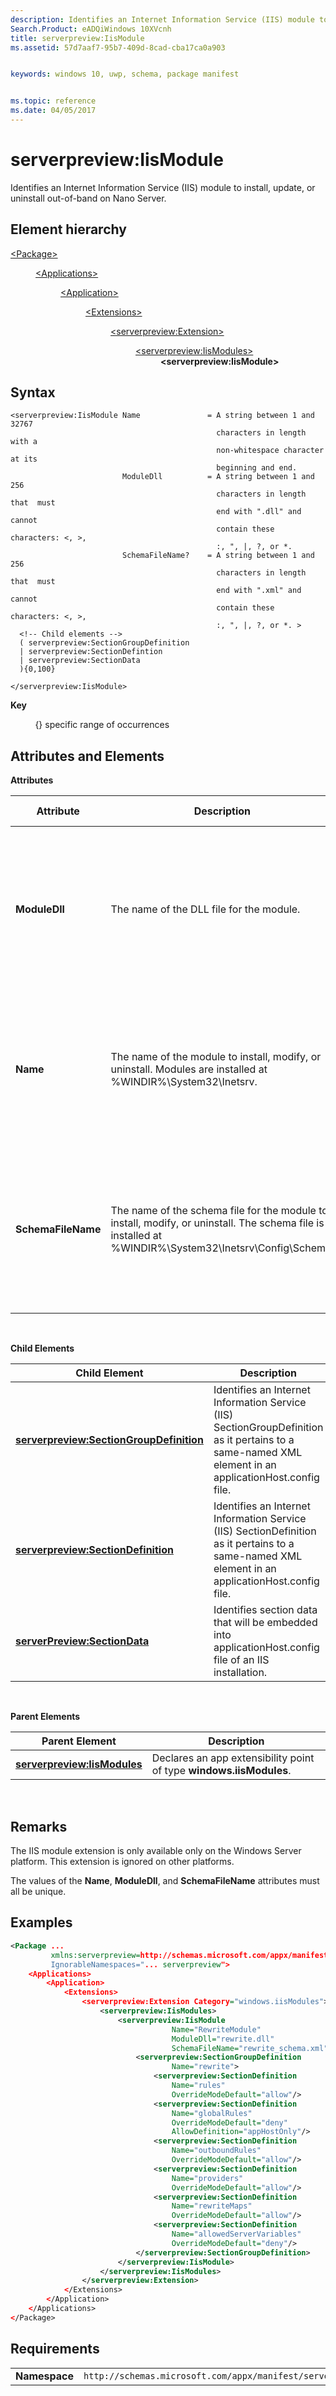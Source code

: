 ```yaml
---
description: Identifies an Internet Information Service (IIS) module to install, update, or uninstall out-of-band on Nano Server.
Search.Product: eADQiWindows 10XVcnh
title: serverpreview:IisModule
ms.assetid: 57d7aaf7-95b7-409d-8cad-cba17ca0a903


keywords: windows 10, uwp, schema, package manifest


ms.topic: reference
ms.date: 04/05/2017
---
```


# serverpreview:IisModule


Identifies an Internet Information Service (IIS) module to install, update, or uninstall out-of-band on Nano Server.

## Element hierarchy

<dl>
<dt><a href="element-package.md">&lt;Package&gt;</a></dt>
<dd>
<dl>
<dt><a href="element-applications.md">&lt;Applications&gt;</a></dt>
<dd>
<dl>
<dt><a href="element-application.md">&lt;Application&gt;</a></dt>
<dd>
<dl>
<dt><a href="element-1-extensions.md">&lt;Extensions&gt;</a></dt>
<dd>
<dl>
<dt><a href="element-serverpreview-extension-manual.md">&lt;serverpreview:Extension&gt;</a></dt>
<dd>
<dl>
<dt><a href="element-serverpreview-iismodules-manual.md">&lt;serverpreview:IisModules&gt;</a></dt>
<dd><b>&lt;serverpreview:IisModule&gt;</b></dd>
</dl>									
</dd>
</dl>
</dd>
</dl>
</dd>
</dl>
</dd>
</dl>
</dd>
</dl>

## Syntax


```
<serverpreview:IisModule Name               = A string between 1 and 32767 
                                              characters in length with a 
                                              non-whitespace character at its 
                                              beginning and end.  
                         ModuleDll          = A string between 1 and 256 
                                              characters in length that  must 
                                              end with ".dll" and cannot 
                                              contain these characters: <, >, 
                                              :, ", |, ?, or *.
                         SchemaFileName?    = A string between 1 and 256 
                                              characters in length that  must 
                                              end with ".xml" and cannot 
                                              contain these characters: <, >, 
                                              :, ", |, ?, or *. >
  <!-- Child elements -->
  ( serverpreview:SectionGroupDefinition
  | serverpreview:SectionDefintion
  | serverpreview:SectionData
  ){0,100}

</serverpreview:IisModule>
```

**Key**

          {} specific range of occurrences

## Attributes and Elements


**Attributes**

| Attribute          | Description                                                                                                                                               | Data type                                                                                                                                     | Required | Default value |
|--------------------|-----------------------------------------------------------------------------------------------------------------------------------------------------------|-----------------------------------------------------------------------------------------------------------------------------------------------|----------|---------------|
| **ModuleDll**      | The name of the DLL file for the module.                                                                                                                  | A string between 1 and 256 characters in length that must end with ".dll" and cannot contain these characters: &lt;, &gt;, :, ", |, ?, or \*. | Yes      |               |
| **Name**           | The name of the module to install, modify, or uninstall. Modules are installed at %WINDIR%\\System32\\Inetsrv.                                            | A string between 1 and 32767 characters in length with a non-whitespace character at its beginning and end.                                   | Yes      |               |
| **SchemaFileName** | The name of the schema file for the module to install, modify, or uninstall. The schema file is installed at %WINDIR%\\System32\\Inetsrv\\Config\\Schema. | A string between 1 and 256 characters in length that must end with ".xml" and cannot contain these characters: &lt;, &gt;, :, ", |, ?, or \*. | No       |               |

 

**Child Elements**

| Child Element                                                                                       | Description                                                                                                                                           |
|-----------------------------------------------------------------------------------------------------|-------------------------------------------------------------------------------------------------------------------------------------------------------|
| [**serverpreview:SectionGroupDefinition**](element-serverpreview-sectiongroupdefinition-manual.md) | Identifies an Internet Information Service (IIS) SectionGroupDefinition as it pertains to a same-named XML element in an applicationHost.config file. |
| [**serverpreview:SectionDefinition**](element-serverpreview-sectiondefinition-manual.md)           | Identifies an Internet Information Service (IIS) SectionDefinition as it pertains to a same-named XML element in an applicationHost.config file.      |
| [**serverPreview:SectionData**](element-serverpreview-sectiondata-manual.md)                       | Identifies section data that will be embedded into applicationHost.config file of an IIS installation.                                                |

 

**Parent Elements**

| Parent Element                                                              | Description                                                         |
|-----------------------------------------------------------------------------|---------------------------------------------------------------------|
| [**serverpreview:IisModules**](element-serverpreview-iismodules-manual.md) | Declares an app extensibility point of type **windows.iisModules**. |

 

## Remarks


The IIS module extension is only available only on the Windows Server platform. This extension is ignored on other platforms.

The values of the **Name**, **ModuleDll**, and **SchemaFileName** attributes must all be unique.

## Examples


```XML
<Package ...
         xmlns:serverpreview=http://schemas.microsoft.com/appx/manifest/serverpreview/windows10"  
         IgnorableNamespaces="... serverpreview">
    <Applications>
        <Application>
            <Extensions>
                <serverpreview:Extension Category="windows.iisModules">  
                    <serverpreview:IisModules>  
                        <serverpreview:IisModule 
                                    Name="RewriteModule"  
                                    ModuleDll="rewrite.dll"  
                                    SchemaFileName="rewrite_schema.xml">  
                            <serverpreview:SectionGroupDefinition 
                                    Name="rewrite">  
                                <serverpreview:SectionDefinition 
                                    Name="rules"  
                                    OverrideModeDefault="allow"/>  
                                <serverpreview:SectionDefinition 
                                    Name="globalRules"  
                                    OverrideModeDefault="deny"                    
                                    AllowDefinition="appHostOnly"/>  
                                <serverpreview:SectionDefinition 
                                    Name="outboundRules"  
                                    OverrideModeDefault="allow"/>  
                                <serverpreview:SectionDefinition 
                                    Name="providers"  
                                    OverrideModeDefault="allow"/>  
                                <serverpreview:SectionDefinition 
                                    Name="rewriteMaps"  
                                    OverrideModeDefault="allow"/>  
                                <serverpreview:SectionDefinition 
                                    Name="allowedServerVariables"                          
                                    OverrideModeDefault="deny"/>  
                            </serverpreview:SectionGroupDefinition>  
                        </serverpreview:IisModule>  
                    </serverpreview:IisModules> 
                </serverpreview:Extension>  
            </Extensions>
        </Application>
    </Applications>
</Package>
```

## Requirements


|               |                                                                    |
|---------------|--------------------------------------------------------------------|
| **Namespace** | `http://schemas.microsoft.com/appx/manifest/serverpreview/windows10` |

 

 

 



